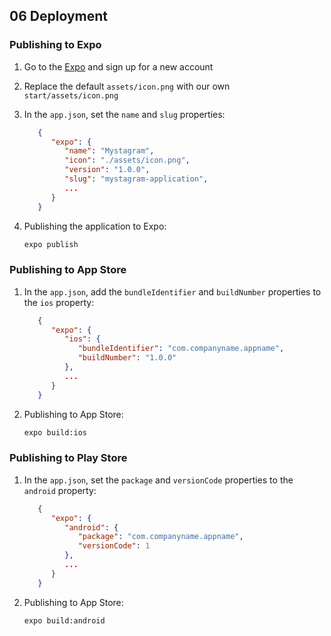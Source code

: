 ## 06 Deployment

### Publishing to Expo

1. Go to the [Expo](https://expo.io/) and sign up for a new account

2. Replace the default `assets/icon.png` with our own `start/assets/icon.png`

3. In the `app.json`, set the `name` and `slug` properties:

   ```json
      {
         "expo": {
            "name": "Mystagram",
            "icon": "./assets/icon.png",
            "version": "1.0.0",
            "slug": "mystagram-application",
            ...
         }
      }
   ```

4. Publishing the application to Expo:

   ```bash
   expo publish
   ```

### Publishing to App Store

1. In the `app.json`, add the `bundleIdentifier` and `buildNumber` properties to the `ios` property:

   ```json
      {
         "expo": {
            "ios": {
               "bundleIdentifier": "com.companyname.appname",
               "buildNumber": "1.0.0"
            },
            ...
         }
      }
   ```

2. Publishing to App Store:

   ```bash
   expo build:ios
   ```

### Publishing to Play Store

1. In the `app.json`, set the `package` and `versionCode` properties to the `android` property:

   ```json
      {
         "expo": {
            "android": {
               "package": "com.companyname.appname",
               "versionCode": 1
            },
            ...
         }
      }
   ```

2. Publishing to App Store:

   ```bash
   expo build:android
   ```
